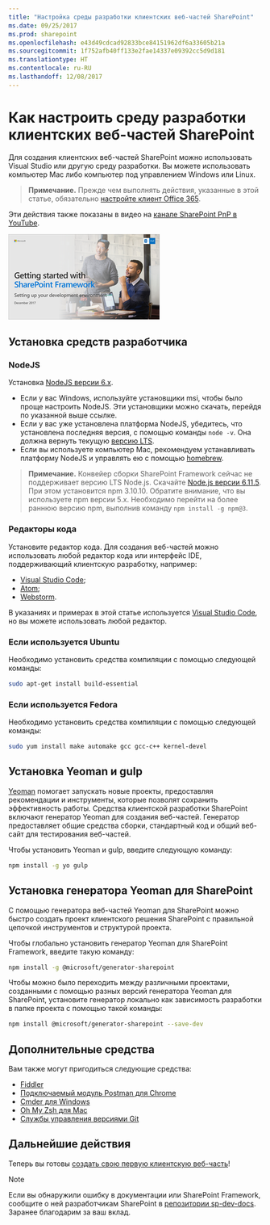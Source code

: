 ```yaml
---
title: "Настройка среды разработки клиентских веб-частей SharePoint"
ms.date: 09/25/2017
ms.prod: sharepoint
ms.openlocfilehash: e43d49cdcad92833bce84151962df6a33605b21a
ms.sourcegitcommit: 1f752afb40ff133e2fae14337e09392cc5d9d181
ms.translationtype: HT
ms.contentlocale: ru-RU
ms.lasthandoff: 12/08/2017
---
```

# <a name="set-up-your-sharepoint-client-side-web-part-development-environment"></a>Как настроить среду разработки клиентских веб-частей SharePoint

Для создания клиентских веб-частей SharePoint можно использовать Visual Studio или другую среду разработки. Вы можете использовать компьютер Mac либо компьютер под управлением Windows или Linux.

>**Примечание.** Прежде чем выполнять действия, указанные в этой статье, обязательно [настройте клиент Office 365](./set-up-your-developer-tenant.md).

Эти действия также показаны в видео на [канале SharePoint PnP в YouTube](https://www.youtube.com/watch?v=MvlOEzTASXU&index=1&list=PLR9nK3mnD-OXvSWvS2zglCzz4iplhVrKq).

<a href="https://www.youtube.com/watch?v=MvlOEzTASXU&index=1&list=PLR9nK3mnD-OXvSWvS2zglCzz4iplhVrKq"> <img src="../images/spfx-youtube-tutorial0.png" alt="Screenshot of the YouTube video player for this tutorial" />
</a>

## <a name="install-developer-tools"></a>Установка средств разработчика

### <a name="nodejs"></a>NodeJS

Установка [NodeJS версии 6.x](https://nodejs.org/download/release/latest-v6.x/). 

* Если у вас Windows, используйте установщики msi, чтобы было проще настроить NodeJS. Эти установщики можно скачать, перейдя по указанной выше ссылке.
* Если у вас уже установлена платформа NodeJS, убедитесь, что установлена последняя версия, с помощью команды `node -v`. Она должна вернуть текущую [версию LTS](https://nodejs.org/en/download/). 
* Если вы используете компьютер Mac, рекомендуем устанавливать платформу NodeJS и управлять ею с помощью [homebrew](http://brew.sh/). 

>**Примечание.** Конвейер сборки SharePoint Framework сейчас не поддерживает версию LTS Node.js. Скачайте [Node.js версии 6.11.5](https://nodejs.org/download/release/latest-v6.x/). При этом установится npm 3.10.10. Обратите внимание, что вы используете npm версии 5.x. Необходимо перейти на более раннюю версию npm, выполнив команду `npm install -g npm@3`.

### <a name="code-editors"></a>Редакторы кода

Установите редактор кода. Для создания веб-частей можно использовать любой редактор кода или интерфейс IDE, поддерживающий клиентскую разработку, например:

* [Visual Studio Code](https://code.visualstudio.com/);
* [Atom](https://atom.io);
* [Webstorm](https://www.jetbrains.com/webstorm).

В указаниях и примерах в этой статье используется [Visual Studio Code](https://code.visualstudio.com/), но вы можете использовать любой редактор.

### <a name="if-you-are-using-ubuntu"></a>Если используется Ubuntu

Необходимо установить средства компиляции с помощью следующей команды:

```sh
sudo apt-get install build-essential
```

### <a name="if-you-are-using-fedora"></a>Если используется Fedora

Необходимо установить средства компиляции с помощью следующей команды:

```sh
sudo yum install make automake gcc gcc-c++ kernel-devel
```

## <a name="install-yeoman-and-gulp"></a>Установка Yeoman и gulp

[Yeoman](http://yeoman.io/) помогает запускать новые проекты, предоставляя рекомендации и инструменты, которые позволят сохранить эффективность работы. Средства клиентской разработки SharePoint включают генератор Yeoman для создания веб-частей. Генератор предоставляет общие средства сборки, стандартный код и общий веб-сайт для тестирования веб-частей.

Чтобы установить Yeoman и gulp, введите следующую команду:

```sh
npm install -g yo gulp
```

## <a name="install-yeoman-sharepoint-generator"></a>Установка генератора Yeoman для SharePoint

С помощью генератора веб-частей Yeoman для SharePoint можно быстро создать проект клиентского решения SharePoint с правильной цепочкой инструментов и структурой проекта.

Чтобы глобально установить генератор Yeoman для SharePoint Framework, введите такую команду:

```sh
npm install -g @microsoft/generator-sharepoint
```

Чтобы можно было переходить между различными проектами, созданными с помощью разных версий генератора Yeoman для SharePoint, установите генератор локально как зависимость разработки в папке проекта с помощью такой команды:

```sh
npm install @microsoft/generator-sharepoint --save-dev
```

## <a name="optional-tools"></a>Дополнительные средства

Вам также могут пригодиться следующие средства:

* [Fiddler](http://www.telerik.com/fiddler)
* [Подключаемый модуль Postman для Chrome](https://www.getpostman.com/docs/introduction)
* [Cmder для Windows](http://cmder.net/)
* [Oh My Zsh для Mac](http://ohmyz.sh/)
* [Службы управления версиями Git](https://git-scm.com/)

## <a name="next-steps"></a>Дальнейшие действия

Теперь вы готовы [создать свою первую клиентскую веб-часть](web-parts/get-started/build-a-hello-world-web-part.md)!

> [!NOTE]
> Если вы обнаружили ошибку в документации или SharePoint Framework, сообщите о ней разработчикам SharePoint в [репозитории sp-dev-docs](https://github.com/SharePoint/sp-dev-docs/issues). Заранее благодарим за ваш вклад.